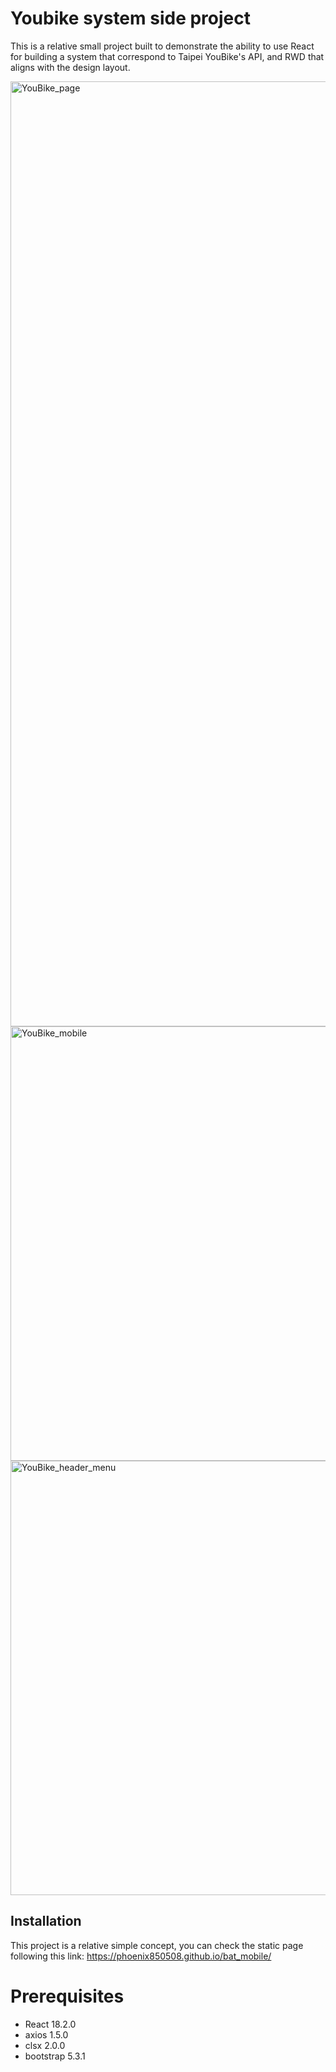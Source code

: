 # Youbike system side project

This is a relative small project built to demonstrate the ability to use React for building a system that correspond to Taipei YouBike's API, and RWD that aligns with the design layout.

<img width="1512" alt="YouBike_page" src="https://github.com/phoenix850508/bat_mobile/assets/121414639/732b2742-0a71-4234-b2da-65c2fed25220">

<img width="695" alt="YouBike_mobile" src="https://github.com/phoenix850508/bat_mobile/assets/121414639/e9539bb2-4b60-4927-b0eb-e45f7890b688">

<img width="695" alt="YouBike_header_menu" src="https://github.com/phoenix850508/bat_mobile/assets/121414639/b49ad28b-3acc-452a-889c-b5ff0b94fd24">

## Installation

This project is a relative simple concept, you can check the static page following this link: https://phoenix850508.github.io/bat_mobile/

# Prerequisites

- React 18.2.0
- axios 1.5.0
- clsx 2.0.0
- bootstrap 5.3.1
